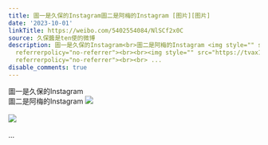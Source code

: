 ```yaml
---
title: 圖一是久保的Instagram圖二是阿梅的Instagram [图片][图片]
date: '2023-10-01'
linkTitle: https://weibo.com/5402554084/NlSCf2x0C
source: 久保醬是ten使的微博
description: 圖一是久保的Instagram<br>圖二是阿梅的Instagram <img style="" src="https://tvax1.sinaimg.cn/large/005TCz76gy1hig3ghx47yj30u01fitcn.jpg"
  referrerpolicy="no-referrer"><br><br><img style="" src="https://tvax1.sinaimg.cn/large/005TCz76gy1hig3gid1s5j30h40sg75z.jpg"
  referrerpolicy="no-referrer"><br><br> ...
disable_comments: true
---
```

圖一是久保的Instagram<br>圖二是阿梅的Instagram <img style="" src="https://tvax1.sinaimg.cn/large/005TCz76gy1hig3ghx47yj30u01fitcn.jpg" referrerpolicy="no-referrer"><br><br><img style="" src="https://tvax1.sinaimg.cn/large/005TCz76gy1hig3gid1s5j30h40sg75z.jpg" referrerpolicy="no-referrer"><br><br> ...
